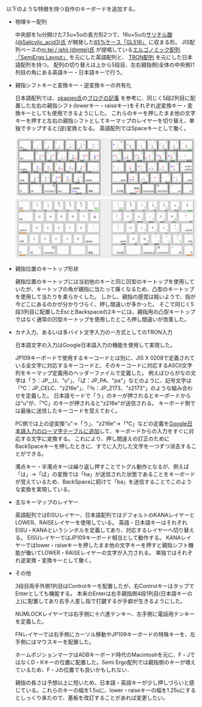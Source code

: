 以下のような特徴を持つ自作のキーボードを追加する。

* 物理キー配列

  中央部を1u分開けた7.5u×5uの長方形2つで、16u×5uの[サリチル酸(@Salicylic_acid3)氏](https://salicylic-acid3.hatenablog.com/about) が開発した[65%ケース「GL516」](https://salicylic-acid3.hatenablog.com/entry/gl516-introduction) に収まる形。
JIS配列ベースの[m.tei / ishii (@mtei)氏](https://github.com/mtei) が提唱している[エルゴノミック配列「SemiErgo Layout」](https://github.com/mtei/SemiErgo_Layout) を元にした英語配列と、 [TRON配列](https://www.personal-media.co.jp/utronkb/tron-layout.html) を元にした日本語配列を持つ。
配列の切り替えは上から5段目、左右親指側(全体の中央側)1列目の角にある英語キー・日本語キーで行う。

* 親指シフトキーと変換キー・逆変換キーの共有化

  日本語配列では、[okapies氏](https://github.com/okapies)の[ブログの記事](https://okapies.hateblo.jp/entry/2019/02/02/133953) を参考に、同じく5段2列目に配置した左右の親指シフト(lowerキー・raiseキー)をそれぞれ逆変換キー・変換キーとしても使用できるようにした。
これらのキーを押したまま他の文字キーを押すと左右の親指シフトとしてキーマップのレイヤーを切り替え、単独でタップすると(逆)変換となる。
英語配列ではSpaceキーとして働く。

  ![日本語配列の画像](set68-nihongo6.png)
  ![英語配列の画像](set68-eigo.png)
  
* 親指位置のキートップ形状

  親指位置のキートップには当初他のキーと同じ凹型のキートップを使用していたが、キートップの角が親指に当たって痛くなるため、凸型のキートップを使用して当たりを柔らかくした。
しかし、親指の感覚は鈍いようで、指が今どこにあるのかが分かりづらく、押し間違いが多かった。
そこで同じく5段3列目に配置したEscとBackspaceの2キーには、親指用の凸型キートップではなく通常の凹型キートップを使用したところ押し間違いが改善した。

* カナ入力、あるいは多バイト文字入力の一方式としてのTRON入力

  日本語文字の入力はGoogle日本語入力の機能を使用して実現した。

  JP109キーボードで使用するキーコードとは別に、JIS X 0208で定義されている全文字に対応するキーコードと、そのキーコードに対応するASCII文字列をキーマップ定義用のヘッダーファイルで定義した。
例えばひらがなの文字は「う：JP__U、"u"」、「ぱ：JP_PA、"pa"」などのように、記号文字は「℃：JP_CELC、"z216e"」、「％：JP_2173、"z2173"」のような組み合わせを定義した。
日本語モードで「う」のキーが押されるとキーボードからは"u"が、「℃」のキーが押されると"z216e"が送信される。
キーボード側では最後に送信したキーコードを覚えておく。

  PC側では上の逆変換"u"→「う」、"z216e"→「℃」などの定義を[Google日本語入力のローマ字テーブルに追加](myromtable.txt)して、キーボードからの入力をすぐに対応する文字に変換する。
これにより、押し間違えの訂正のためにBackSpaceキーを押したときに、すでに入力した文字を一つずつ消去することができる。

  濁点キー・半濁点キーは繰り返し押すことでトグル動作となるが、例えば「は」→「ば」の変換では「ha」が送信された状態であることをキーボードが覚えているため、BackSpaceに続けて「ba」を送信することでこのような変換を実現している。

* 主なキーマップのレイヤー

  英語配列ではEISUレイヤー、日本語配列ではデフォルトのKANAレイヤーとLOWER、RAISEレイヤーを使用している。
英語・日本語キーはそれぞれEISU・KANAというシンボルを定義してあり、対応するレイヤーへ切り替える。
EISUレイヤーではJP109キーボード相当として動作する。
KANAレイヤーではlower・raiseキーを押したまま他の文字キーを押すと親指シフト機能が働いてLOWER・RAISEレイヤーの文字が入力される。
単独ではそれぞれ逆変換・変換キーとして働く。

* その他

  3段目両手外側1列目はControlキーを配置したが、右ControlキーはタップでEnterとしても機能する。
本来のEnterは右手親指側4段1列目(日本語キーの上)に配置してあり右手人差し指で打鍵するが手癖が生きるようにした。

  NUMLOCKレイヤーでは右手側に十六進テンキー、左手側に電話用テンキーを定義した。

  FNレイヤーでは右手側にカーソル移動やJP109キーボードの特殊キーを、左手側にはマウスキーを配置した。

  ホームポジションマークはADBキーボード時代のMacintoshを元に、F・JではなくD・Kキーの位置に配置した。Semi Ergo配列では親指側のキーが増えているため、F・Jの位置でも良いかもしれない．

  親指の長さは予想以上に短いため、日本語・英語キーが少し押しづらいと感じている。これらのキーの幅を1.5uに、lower・raiseキーの幅を1.25uにするとしっくり来たので、基板を改訂することがあれば変更したい。
